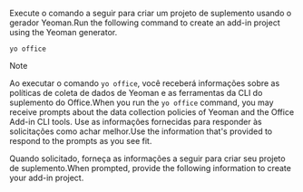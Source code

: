 <span data-ttu-id="94aa1-101">Execute o comando a seguir para criar um projeto de suplemento usando o gerador Yeoman.</span><span class="sxs-lookup"><span data-stu-id="94aa1-101">Run the following command to create an add-in project using the Yeoman generator.</span></span>

```command&nbsp;line
yo office
```

> [!NOTE]
> <span data-ttu-id="94aa1-102">Ao executar o comando `yo office`, você receberá informações sobre as políticas de coleta de dados de Yeoman e as ferramentas da CLI do suplemento do Office.</span><span class="sxs-lookup"><span data-stu-id="94aa1-102">When you run the `yo office` command, you may receive prompts about the data collection policies of Yeoman and the Office Add-in CLI tools.</span></span> <span data-ttu-id="94aa1-103">Use as informações fornecidas para responder às solicitações como achar melhor.</span><span class="sxs-lookup"><span data-stu-id="94aa1-103">Use the information that's provided to respond to the prompts as you see fit.</span></span>

<span data-ttu-id="94aa1-104">Quando solicitado, forneça as informações a seguir para criar seu projeto de suplemento.</span><span class="sxs-lookup"><span data-stu-id="94aa1-104">When prompted, provide the following information to create your add-in project.</span></span>
